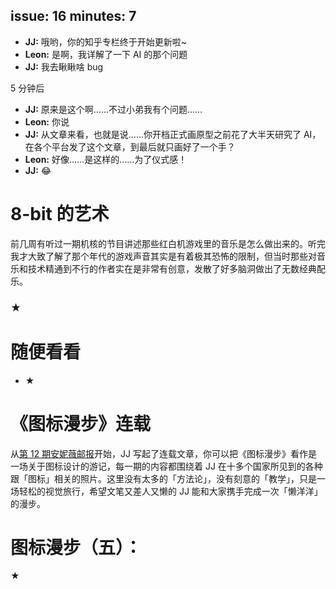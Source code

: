 issue: 16
minutes: 7
---

- **JJ:** 哦哟，你的知乎专栏终于开始更新啦~
- **Leon:** 是啊，我详解了一下 AI 的那个问题
- **JJ:** 我去瞅瞅啥 bug

5 分钟后

- **JJ:** 原来是这个啊……不过小弟我有个问题……
- **Leon:** 你说
- **JJ:** 从文章来看，也就是说……你开档正式画原型之前花了大半天研究了 AI，在各个平台发了这个文章，到最后就只画好了一个手？
- **Leon:** 好像……是这样的……为了仪式感！
- **JJ:** 😂



# 8-bit 的艺术
前几周有听过一期机核的节目讲述那些红白机游戏里的音乐是怎么做出来的。听完我才大致了解了那个年代的游戏声音其实是有着极其恐怖的限制，但当时那些对音乐和技术精通到不行的作者实在是非常有创意，发散了好多脑洞做出了无数经典配乐。
### ★



# 随便看看
* ★



# 《图标漫步》连载
从[第 12 期安妮薇邮报](https://github.com/JJYing/Anyway-Post/tree/master/Posts/Markdown)开始，JJ 写起了连载文章，你可以把《图标漫步》看作是一场关于图标设计的游记，每一期的内容都围绕着 JJ 在十多个国家所见到的各种跟「图标」相关的照片。这里没有太多的「方法论」，没有刻意的「教学」，只是一场轻松的视觉旅行，希望文笔又差人又懒的 JJ 能和大家携手完成一次「懒洋洋」的漫步。



# 图标漫步（五）：
★